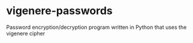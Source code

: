 # vigenere-passwords
Password encryption/decryption program written in Python that uses the vigenere cipher
